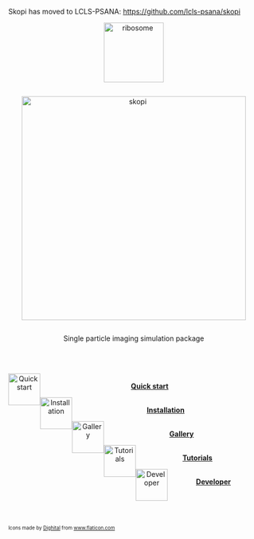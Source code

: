 Skopi has moved to LCLS-PSANA: https://github.com/lcls-psana/skopi

<p align="center"><a href="https://github.com/chuckie82/skopi"><img src="https://user-images.githubusercontent.com/1917664/87212570-1b97a600-c2d4-11ea-86d5-8d1cdea0f5c5.gif" alt="ribosome" height="120px"></a></p>

<div class="row">
  <div class="column">
    <p align="center"><img src="https://user-images.githubusercontent.com/1917664/107893806-2063ae80-6ee2-11eb-9cc4-c95a884f9c55.png" alt="skopi" width="450px" height=auto></p>
  </div>
</div>

<div class="row">
  <div class="column">
    <p align="center">Single particle imaging simulation package</p>
  </div>
</div>
<br />
<br />

<p align="center"><a href="https://github.com/chuckie82/skopi/blob/master/docs/quick_start.md"><img src="https://user-images.githubusercontent.com/1917664/107894591-f364cb00-6ee4-11eb-94be-72aa926cf069.png" alt="Quickstart" height="64px" style="float:left" class="center"></a>
<br />
<strong><a href="https://github.com/chuckie82/skopi/blob/master/docs/quick_start.md">Quick start</a></strong></p>

<p align="center"><a href="https://github.com/chuckie82/skopi/blob/master/docs/installation.md"><img src="https://user-images.githubusercontent.com/1917664/107894615-05df0480-6ee5-11eb-95c3-c99dfc55b8a6.png" alt="Installation" height="64px" style="float:left" class="center"></a>
<br />
<strong><a href="https://github.com/chuckie82/skopi/blob/master/docs/installation.md">Installation</a></strong></p>

<p align="center"><a href="https://github.com/chuckie82/skopi/blob/main/docs/gallery.md"><img src="https://user-images.githubusercontent.com/1917664/120442021-09828400-c33a-11eb-8a75-3088fc4f36f9.png" alt="Gallery" height="64px" style="float:left" class="center"></a>
<br />
<strong><a href="https://github.com/chuckie82/skopi/blob/main/docs/gallery.md">Gallery</a></strong></p>

<p align="center"><a href="https://github.com/chuckie82/skopi/blob/master/docs/tutorials.md"><img src="https://user-images.githubusercontent.com/1917664/107894692-43439200-6ee5-11eb-8699-77e772186191.png" alt="Tutorials" height="64px" style="float:left" class="center"></a>
<br />
<strong><a href="https://github.com/chuckie82/skopi/blob/master/docs/tutorials.md">Tutorials</a></strong></p>

<p align="center"><a href="https://github.com/chuckie82/skopi/blob/master/docs/developers.md"><img src="https://user-images.githubusercontent.com/1917664/107894730-6e2de600-6ee5-11eb-96eb-3a7876b58574.png" alt="Developer" height="64px" style="float:left" class="center"></a>
<br />
<strong><a href="https://github.com/chuckie82/skopi/blob/master/docs/developers.md">Developer</a></strong></p>
<br /><br /><br />


<sub><sup>Icons made by <a href="https://www.flaticon.com/authors/dighital" title="Dighital">Dighital</a> from <a href="https://www.flaticon.com/" title="Flaticon">www.flaticon.com</a></sup></sub>
